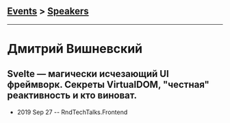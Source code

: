 ## [Events](../README.md) > [Speakers](../speakers.md)
---

# Дмитрий Вишневский

## Svelte — магически исчезающий UI фреймворк. Секреты VirtualDOM, &quot;честная&quot; реактивность и кто виноват.
- 2019 Sep 27 -- RndTechTalks.Frontend    
